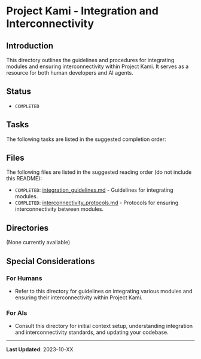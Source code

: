 # Project Kami - Integration and Interconnectivity

## Introduction
This directory outlines the guidelines and procedures for integrating modules and ensuring interconnectivity within Project Kami. It serves as a resource for both human developers and AI agents.

## Status
- `COMPLETED`

## Tasks
The following tasks are listed in the suggested completion order:

## Files
The following files are listed in the suggested reading order (do not include this README):
- `COMPLETED`: [integration_guidelines.md](./integration_guidelines.md) - Guidelines for integrating modules.
- `COMPLETED`: [interconnectivity_protocols.md](./interconnectivity_protocols.md) - Protocols for ensuring interconnectivity between modules.

## Directories
(None currently available)

## Special Considerations
### For Humans
- Refer to this directory for guidelines on integrating various modules and ensuring their interconnectivity within Project Kami.

### For AIs
- Consult this directory for initial context setup, understanding integration and interconnectivity standards, and updating your codebase.

---
**Last Updated**: 2023-10-XX
